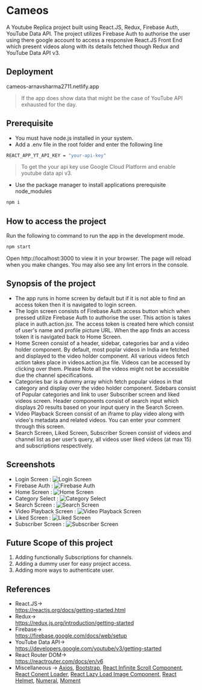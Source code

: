 # Cameos

A Youtube Replica project built using React.JS, Redux, Firebase Auth, YouTube Data API. The project utilizes Firebase Auth to authorise the user using there google account to access a responsive React.JS Front End which present videos along with its details fetched though Redux and YouTube Data API v3.

## Deployment
cameos-arnavsharma2711.netlify.app
>If the app does show data that might be the case of YouTube API exhausted for the day.

## Prerequisite
* You must have node.js installed in your system.
* Add a .env file in the root folder and enter the following line
```bash
REACT_APP_YT_API_KEY = "your-api-key"
```
> To get the your api key use Google Cloud Platform and enable youtube data api v3.

* Use the package manager to install applications prerequisite node_modules
```bash
npm i
```

## How to access the project
Run the following to command to run the app in the development mode.
```bash
npm start
```
Open http://localhost:3000 to view it in your browser.
The page will reload when you make changes.
You may also see any lint errors in the console.

## Synopsis of the project
* The app runs in home screen by default but if it is not able to find an access token then it is navigated to login screen. 
* The login screen consists of Firebase Auth access button which when pressed utilize Firebase Auth to authorise the user. This action is takes place in auth.action.jsx. The access token is created here which consist of user's name and profile picture URL. When the app finds an access token it is navigated back to Home Screen.
* Home Screen consist of a header, sidebar, categories bar and a video holder component. By default, most poplar videos in India are fetched and displayed to the video holder component. All various videos fetch action takes place in videos.action.jsx file. Videos can be accessed by clicking over them. Please Note all the videos might not be accessible due the channel specifications.
* Categories bar is a dummy array which fetch popular videos in that category and display over the video holder component. Sidebars consist of Popular categories and link to user Subscriber screen and liked videos screen. Header components consist of search input which displays 20 results based on your input query in the Search Screen.
* Video Playback Screen consist of an iframe to play video along with video's metadata and related videos. You can enter your comment through this screen.
* Search Screen, Liked Screen, Subscriber Screen consist of videos and channel list as per user’s query, all videos user liked videos (at max 15) and subscriptions respectively.


## Screenshots
* Login Screen : ![Login Screen](https://github.com/arnavsharma2711/Cameos/blob/main/Screenshot/1.%20Login%20Screen.png?raw=true "Login Screen")
* Firebase Auth : ![Firebase Auth](https://github.com/arnavsharma2711/Cameos/blob/main/Screenshot/2.%20Firebase%20Auth.png?raw=true "Firebase Auth")
* Home Screen : ![Home Screen](https://github.com/arnavsharma2711/Cameos/blob/main/Screenshot/3.%20Home%20Screen.png?raw=true "Home Screen")
* Category Select : ![Category Select](https://github.com/arnavsharma2711/Cameos/blob/main/Screenshot/4.%20Category%20Select.png?raw=true "Category Select")
* Search Screen : ![Search Screen](https://github.com/arnavsharma2711/Cameos/blob/main/Screenshot/5.%20Search%20Screen.png?raw=true "Search Screen")
* Video Playback Screen : ![Video Playback Screen](https://github.com/arnavsharma2711/Cameos/blob/main/Screenshot/5.%20Video%20Playback%20Screen.png?raw=true "Video Playback Screen")
* Liked Screen : ![Liked Screen](https://github.com/arnavsharma2711/Cameos/blob/main/Screenshot/6.%20Liked%20Screen.png?raw=true "Liked Screen")
* Subscriber Screen : ![Subscriber Screen](https://github.com/arnavsharma2711/Cameos/blob/main/Screenshot/7.%20Subscriber%20Screen.png?raw=true "Subscriber Screen")

## Future Scope of this project
1. Adding functionally Subscriptions for channels.
2. Adding a dummy user for easy project access.
3. Adding more ways to authenticate user.

## References
* React.JS->\
https://reactjs.org/docs/getting-started.html
* Redux->\
https://redux.js.org/introduction/getting-started
* Firebase->\
https://firebase.google.com/docs/web/setup
* YouTube Data API->\
https://developers.google.com/youtube/v3/getting-started
* React Router DOM->\
https://reactrouter.com/docs/en/v6
* Miscellaneous -> [Axios](https://www.npmjs.com/package/axios "Axios"), [Bootstrap](https://www.npmjs.com/package/bootstrap "Bootstrap"), [React Infinite Scroll Component](https://www.npmjs.com/package/react-infinite-scroll-component "React Infinite Scroll Component"), [React Conent Loader](https://www.npmjs.com/package/react-content-loader "React Conent Loader"), [React Lazy Load Image Component](https://www.npmjs.com/package/react-lazy-load-image-component "React Lazy Load Image Component"), [React Helmet](https://www.npmjs.com/package/react-helmet "React Helmet"), [Numeral](https://www.npmjs.com/package/numeral "Numeral"), [Moment](https://www.npmjs.com/package/moment "Moment")
